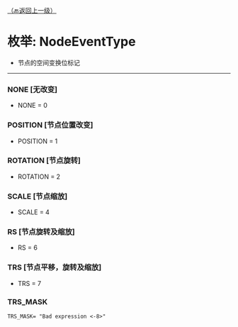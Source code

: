 [（🔙返回上一级）](SceneGraph_Class_Node.md "Node类")  
# 枚举: NodeEventType
- 节点的空间变换位标记
------
### NONE [无改变]
- NONE = 0

### POSITION [节点位置改变]
- POSITION = 1

### ROTATION [节点旋转]
- ROTATION = 2

### SCALE [节点缩放]
- SCALE = 4

### RS [节点旋转及缩放]
- RS = 6

### TRS [节点平移，旋转及缩放]
- TRS = 7

### TRS_MASK
 `TRS_MASK= "Bad expression <-8>"`
